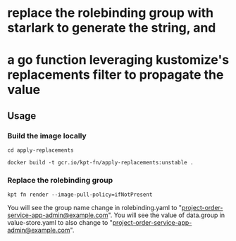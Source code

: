 # replace the rolebinding group with starlark to generate the string, and 
# a go function leveraging kustomize's replacements filter to propagate the value

## Usage

### Build the image locally
`cd apply-replacements`

`docker build -t gcr.io/kpt-fn/apply-replacements:unstable .`

### Replace the rolebinding group
`kpt fn render --image-pull-policy=ifNotPresent`

You will see the group name change in rolebinding.yaml to "project-order-service-app-admin@example.com".
You will see the value of data.group in value-store.yaml to also change to "project-order-service-app-admin@example.com".


